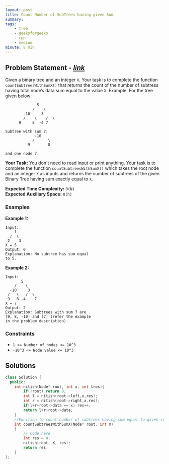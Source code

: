 ```yaml
---
layout: post
title: Count Number of SubTrees having given Sum           
summary:
tags:
    - tree
    - geeksforgeeks
    - cpp
    - medium
minute: 8 min
---
```


## Problem Statement - [*link*](https://practice.geeksforgeeks.org/problems/count-number-of-subtrees-having-given-sum/0/?tr#)  

Given a binary tree and an integer `X`. Your task is to complete the function `countSubtreesWithSumX()` that returns the count of the number of subtress having total node’s data sum equal to the value `X`.
Example: For the tree given below:            
```
              5
            /    \
        -10     3
        /    \    /  \
      9     8  -4 7

Subtree with sum 7:
             -10
            /      \
          9        8

and one node 7.
```

**Your Task:** 
You don't need to read input or print anything. Your task is to complete the function `countSubtreesWithSumX()` which takes the root node and an integer `X` as inputs and returns the number of subtrees of the given Binary Tree having sum exactly equal to `X`.

**Expected Time Complexity:** `O(N)`      
**Expected Auxiliary Space:** `O(h)`  

### Examples

**Example 1:**   
```
Input:
    1
  /  \
 2    3
X = 5
Output: 0
Explanation: No subtree has sum equal
to 5.
```


**Example 2:**   
```
Input:
       5
    /    \
  -10     3
 /   \   /  \
 9   8 -4    7
X = 7
Output: 2
Explanation: Subtrees with sum 7 are
[9, 8, -10] and [7] (refer the example
in the problem description).
```


### Constraints

+ `1 <= Number of nodes <= 10^3`
+ `-10^3 <= Node value <= 10^3`

## Solutions

```cpp
class Solution {
  public:
    int nitish(Node* root, int x, int &res){
        if(!root) return 0;
        int l = nitish(root->left,x,res);
        int r = nitish(root->right,x,res);
        if(l+r+root->data == x) res++;
        return l+r+root->data;
    }
    //Function to count number of subtrees having sum equal to given sum.
    int countSubtreesWithSumX(Node* root, int X)
    {
        // Code here
        int res = 0;
        nitish(root, X, res);
        return res;
    }
};
```

